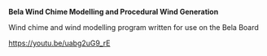 **Bela Wind Chime Modelling and Procedural Wind Generation**

Wind chime and wind modelling program written for use on the Bela Board

https://youtu.be/uabg2uG9_rE

